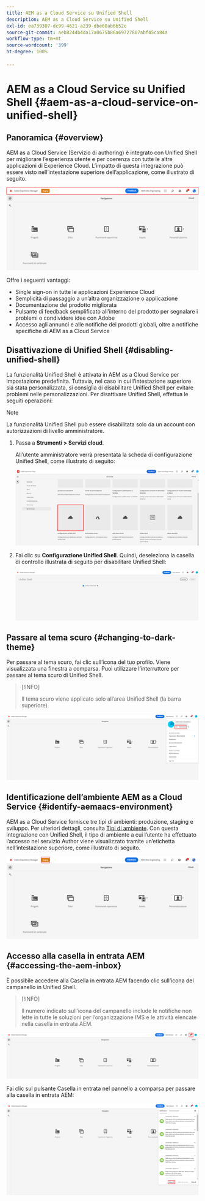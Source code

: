 ```yaml
---
title: AEM as a Cloud Service su Unified Shell
description: AEM as a Cloud Service su Unified Shell
exl-id: ea739307-dc99-4621-a239-dbe60ab6b52e
source-git-commit: aeb8244b4da17a0675b86a69727807abf45ca84a
workflow-type: tm+mt
source-wordcount: '399'
ht-degree: 100%

---
```


# AEM as a Cloud Service su Unified Shell {#aem-as-a-cloud-service-on-unified-shell}

## Panoramica {#overview}

AEM as a Cloud Service (Servizio di authoring) è integrato con Unified Shell per migliorare l’esperienza utente e per coerenza con tutte le altre applicazioni di Experience Cloud. L’impatto di questa integrazione può essere visto nell’intestazione superiore dell’applicazione, come illustrato di seguito.

![immagine](/help/overview/assets/unifiedshell_header.png)

Offre i seguenti vantaggi:

* Single sign-on in tutte le applicazioni Experience Cloud
* Semplicità di passaggio a un’altra organizzazione o applicazione
* Documentazione del prodotto migliorata
* Pulsante di feedback semplificato all’interno del prodotto per segnalare i problemi o condividere idee con Adobe
* Accesso agli annunci e alle notifiche dei prodotti globali, oltre a notifiche specifiche di AEM as a Cloud Service

## Disattivazione di Unified Shell {#disabling-unified-shell}

La funzionalità Unified Shell è attivata in AEM as a Cloud Service per impostazione predefinita. Tuttavia, nel caso in cui l’intestazione superiore sia stata personalizzata, si consiglia di disabilitare Unified Shell per evitare problemi nelle personalizzazioni. Per disattivare Unified Shell, effettua le seguiti operazioni:

>[!NOTE]
>La funzionalità Unified Shell può essere disabilitata solo da un account con autorizzazioni di livello amministratore.

1. Passa a **Strumenti > Servizi cloud**.

   All’utente amministratore verrà presentata la scheda di configurazione Unified Shell, come illustrato di seguito:

   ![immagine](/help/overview/assets/unifiedshell2.png)

1. Fai clic su **Configurazione Unified Shell**. Quindi, deseleziona la casella di controllo illustrata di seguito per disabilitare Unified Shell:

   ![immagine](/help/overview/assets/unifiedshell3.png)

## Passare al tema scuro {#changing-to-dark-theme}

Per passare al tema scuro, fai clic sull’icona del tuo profilo. Viene visualizzata una finestra a comparsa. Puoi utilizzare l’interruttore per passare al tema scuro di Unified Shell.

>[!INFO]
>
>Il tema scuro viene applicato solo all’area Unified Shell (la barra superiore).

![immagine](/help/overview/assets/unifiedshell4.png)

## Identificazione dell’ambiente AEM as a Cloud Service {#identify-aemaacs-environment}

AEM as a Cloud Service fornisce tre tipi di ambienti: produzione, staging e sviluppo. Per ulteriori dettagli, consulta [Tipi di ambiente](https://experienceleague.adobe.com/docs/experience-manager-cloud-service/content/implementing/using-cloud-manager/manage-environments.html?lang=it). Con questa integrazione con Unified Shell, il tipo di ambiente a cui l’utente ha effettuato l’accesso nel servizio Author viene visualizzato tramite un’etichetta nell’intestazione superiore, come illustrato di seguito.

![immagine](/help/overview/assets/unifiedshell_header_label.png)

## Accesso alla casella in entrata AEM {#accessing-the-aem-inbox}

È possibile accedere alla Casella in entrata AEM facendo clic sull’icona del campanello in Unified Shell.

>[!INFO]
>
> Il numero indicato sull’icona del campanello include le notifiche non lette in tutte le soluzioni per l’organizzazione IMS e le attività elencate nella casella in entrata AEM.

![immagine](/help/overview/assets/unifiedshell5.png)

Fai clic sul pulsante Casella in entrata nel pannello a comparsa per passare alla casella in entrata AEM:

![immagine](/help/overview/assets/unifiedshell6.png)
